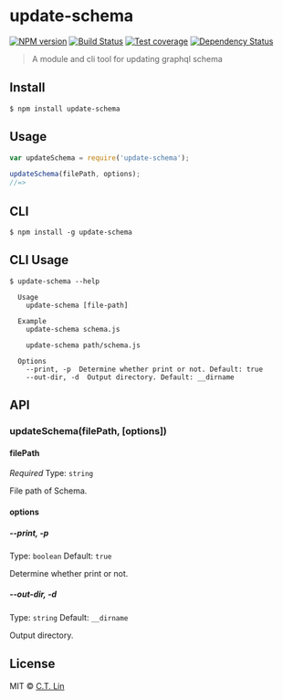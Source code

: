 # update-schema

[![NPM version][npm-image]][npm-url]
[![Build Status][travis-image]][travis-url]
[![Test coverage][coveralls-image]][coveralls-url]
[![Dependency Status][david_img]][david_site]

> A module and cli tool for updating graphql schema


## Install

```
$ npm install update-schema
```


## Usage

```js
var updateSchema = require('update-schema');

updateSchema(filePath, options);
//=>
```


## CLI

```
$ npm install -g update-schema
```

## CLI Usage

```
$ update-schema --help

  Usage
    update-schema [file-path]

  Example
    update-schema schema.js

    update-schema path/schema.js

  Options
    --print, -p  Determine whether print or not. Default: true
    --out-dir, -d  Output directory. Default: __dirname
```


## API

### updateSchema(filePath, [options])

#### filePath

*Required*
Type: `string`

File path of Schema.

#### options

##### --print, -p

Type: `boolean`
Default: `true`

Determine whether print or not.

##### --out-dir, -d

Type: `string`
Default: `__dirname`

Output directory.


## License

MIT © [C.T. Lin](https://github.com/chentsulin/update-schema)

[npm-image]: https://img.shields.io/npm/v/update-schema.svg?style=flat-square
[npm-url]: https://npmjs.org/package/update-schema
[travis-image]: https://travis-ci.org/chentsulin/update-schema.svg
[travis-url]: https://travis-ci.org/chentsulin/update-schema
[coveralls-image]: https://img.shields.io/coveralls/chentsulin/update-schema.svg?style=flat-square
[coveralls-url]: https://coveralls.io/r/chentsulin/update-schema
[david_img]: https://img.shields.io/david/chentsulin/update-schema.svg
[david_site]: https://david-dm.org/chentsulin/update-schema

